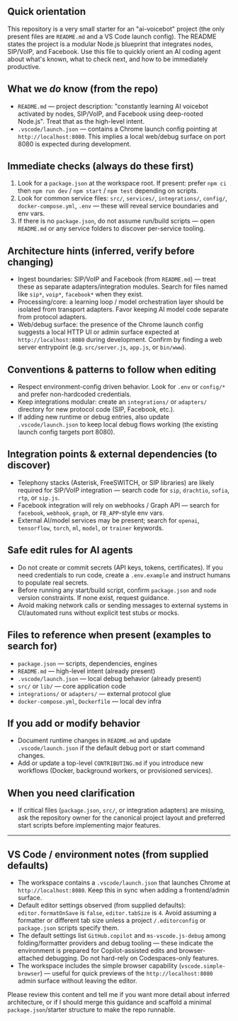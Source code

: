 ## Quick orientation

This repository is a very small starter for an "ai-voicebot" project (the only present files are `README.md` and a VS Code launch config). The README states the project is a modular Node.js blueprint that integrates nodes, SIP/VoIP, and Facebook. Use this file to quickly orient an AI coding agent about what's known, what to check next, and how to be immediately productive.

## What we *do* know (from the repo)
- `README.md` — project description: "constantly learning AI voicebot activated by nodes, SIP/VoIP, and Facebook using deep-rooted Node.js". Treat that as the high-level intent.
- `.vscode/launch.json` — contains a Chrome launch config pointing at `http://localhost:8080`. This implies a local web/debug surface on port 8080 is expected during development.

## Immediate checks (always do these first)
1. Look for a `package.json` at the workspace root. If present: prefer `npm ci` then `npm run dev` / `npm start` / `npm test` depending on scripts.
2. Look for common service files: `src/`, `services/`, `integrations/`, `config/`, `docker-compose.yml`, `.env` — these will reveal service boundaries and env vars.
3. If there is no `package.json`, do not assume run/build scripts — open `README.md` or any service folders to discover per-service tooling.

## Architecture hints (inferred, verify before changing)
- Ingest boundaries: SIP/VoIP and Facebook (from `README.md`) — treat these as separate adapters/integration modules. Search for files named like `sip*`, `voip*`, `facebook*` when they exist.
- Processing/core: a learning loop / model orchestration layer should be isolated from transport adapters. Favor keeping AI model code separate from protocol adapters.
- Web/debug surface: the presence of the Chrome launch config suggests a local HTTP UI or admin surface expected at `http://localhost:8080` during development. Confirm by finding a web server entrypoint (e.g. `src/server.js`, `app.js`, or `bin/www`).

## Conventions & patterns to follow when editing
- Respect environment-config driven behavior. Look for `.env` or `config/*` and prefer non-hardcoded credentials.
- Keep integrations modular: create an `integrations/` or `adapters/` directory for new protocol code (SIP, Facebook, etc.).
- If adding new runtime or debug entries, also update `.vscode/launch.json` to keep local debug flows working (the existing launch config targets port 8080).

## Integration points & external dependencies (to discover)
- Telephony stacks (Asterisk, FreeSWITCH, or SIP libraries) are likely required for SIP/VoIP integration — search code for `sip`, `drachtio`, `sofia`, `rtp`, or `sip.js`.
- Facebook integration will rely on webhooks / Graph API — search for `facebook`, `webhook`, `graph`, or `FB_APP`-style env vars.
- External AI/model services may be present; search for `openai`, `tensorflow`, `torch`, `ml`, `model`, or `trainer` keywords.

## Safe edit rules for AI agents
- Do not create or commit secrets (API keys, tokens, certificates). If you need credentials to run code, create a `.env.example` and instruct humans to populate real secrets.
- Before running any start/build script, confirm `package.json` and `node` version constraints. If none exist, request guidance.
- Avoid making network calls or sending messages to external systems in CI/automated runs without explicit test stubs or mocks.

## Files to reference when present (examples to search for)
- `package.json` — scripts, dependencies, engines
- `README.md` — high-level intent (already present)
- `.vscode/launch.json` — local debug behavior (already present)
- `src/` or `lib/` — core application code
- `integrations/` or `adapters/` — external protocol glue
- `docker-compose.yml`, `Dockerfile` — local dev infra

## If you add or modify behavior
- Document runtime changes in `README.md` and update `.vscode/launch.json` if the default debug port or start command changes.
- Add or update a top-level `CONTRIBUTING.md` if you introduce new workflows (Docker, background workers, or provisioned services).

## When you need clarification
- If critical files (`package.json`, `src/`, or integration adapters) are missing, ask the repository owner for the canonical project layout and preferred start scripts before implementing major features.

---
## VS Code / environment notes (from supplied defaults)
- The workspace contains a `.vscode/launch.json` that launches Chrome at `http://localhost:8080`. Keep this in sync when adding a frontend/admin surface.
- Default editor settings observed (from supplied defaults): `editor.formatOnSave` is `false`, `editor.tabSize` is `4`. Avoid assuming a formatter or different tab size unless a project `/.editorconfig` or `package.json` scripts specify them.
- The default settings list `GitHub.copilot` and `ms-vscode.js-debug` among folding/formatter providers and debug tooling — these indicate the environment is prepared for Copilot-assisted edits and browser-attached debugging. Do not hard-rely on Codespaces-only features.
- The workspace includes the simple browser capability (`vscode.simple-browser`) — useful for quick previews of the `http://localhost:8080` admin surface without leaving the editor.

Please review this content and tell me if you want more detail about inferred architecture, or if I should merge this guidance and scaffold a minimal `package.json`/starter structure to make the repo runnable.
